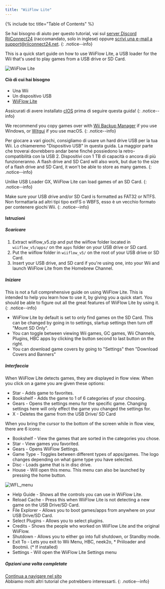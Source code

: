 ```yaml
---
title: "WiiFlow Lite"
---
```


{% include toc title="Table of Contents" %}

Se hai bisogno di aiuto per questo tutorial, vai sul [server Discord RiiConnect24](https://discord.gg/b4Y7jfD) (raccomandato, solo in inglese) oppure [scrivi una e-mail a support@riiconnect24.net](mailto:support@riiconnect24.net).
{: .notice--info}

This is a quick start guide on how to use WiiFlow Lite, a USB loader for the Wii that's used to play games from a USB drive or SD Card.

![WiiFlow Lite](/images/wiiflowlogo.png)

#### Ciò di cui hai bisogno

* Una Wii
* Un dispositivo USB
* [WiiFlow Lite](https://github.com/Fledge68/WiiFlow_Lite/releases)

Assicurati di avere installato [cIOS](/cios) prima di seguire questa guida!
{: .notice--info}

We recommend you copy games over with [Wii Backup Manager](/wiibackupmanager) if you use Windows, or [Witgui](https://desairem.com/wordpress/category/witgui-download/) if you use macOS.
{: .notice--info}

Per giocare a vari giochi, consigliamo di usare un hard drive USB per la tua Wii. Lo chiameremo "Dispositivo USB" in questa guida. La maggior parte che troverai dovrebbero andar bene finché possiedono la retro-compatibilità con la USB 2. Dispositivi con 1 TB di capacità o ancora di più funzioneranno. A flash drive and SD Card will also work, but due to the size of a flash drive and SD Card, it won't be able to store as many games.
{: .notice--info}

Unlike USB Loader GX, WiiFlow Lite can load games of an SD Card.
{: .notice--info}

Make sure your USB drive and/or SD Card is formatted as FAT32 or NTFS. Non formattarla ad altri tipi tipo extFS o WBFS, esso è un vecchio formato per contenere giochi Wii.
{: .notice--info}

#### Istruzioni

##### Scaricare

1. Extract wiiflow_v5.zip and put the wiiflow folder located in `wiiflow_v5/apps/` on the `apps` folder on your USB drive or SD card.
2. Put the wiiflow folder in `wiiflow_v5/` on the root of your USB drive or SD Card.
3. Insert your USB drive, and SD card if you're using one, into your Wii and launch WiiFlow Lite from the Homebrew Channel.

##### Iniziare

This is not a full comprehensive guide on using WiiFlow Lite. This is intended to help you learn how to use it, by giving you a quick start. You should be able to figure out all the great features of WiiFlow Lite by using it.
{: .notice--info}

* WiiFlow Lite by default is set to only find games on the SD Card. This can be changed by going in to settings, startup settings then turn off "Mount SD Only".
* You can toggle between viewing Wii games, GC games, Wii Channels, Plugins, HBC apps by clicking the button second to last button on the right.
* You can download game covers by going to "Settings" then "Download Covers and Banners"

##### Interfaccia

When WiiFlow Lite detects games, they are displayed in flow view. When you click on a game you are given these options:

* Star - Adds game to favorites.
* Bookshelf - Adds the game to 1 of 6 categories of your choosing.
* Gears - Opens the settings menu for the specific game. Changing settings here will only effect the game you changed the settings for.
* X - Deletes the game from the USB Drive/ SD Card

When you bring the cursor to the bottom of the screen while in flow view, there are 6 icons:

* Bookshelf - View the games that are sorted in the categories you chose.
* Star - View games you favorited.
* Gears - Opens WiiFlow Settings.
* Game Type - Toggles between different types of apps/games. The logo changes depending on what game type you have selected.
* Disc - Loads game that is in disc drive.
* House - Will open this menu. This menu can also be launched by pressing the home button.

![WFL_menu](/images/WFLmenu.png)

* Help Guide - Shows all the controls you can use in WiiFlow Lite.
* Reload Cache - Press this when WiiFlow Lite is not detecting a new game on the USB Drive/SD Card.
* File Explorer - Allows you to boot games/apps from anywhere on your USB Drive/SD Card.
* Select Plugins - Allows you to select plugins.
* Credits - Shows the people who worked on WiiFlow Lite and the original WiiFlow.
* Shutdown - Allows you to either go into full shutdown, or Standby mode.
* Exit To - Lets you exit to Wii Menu, HBC, neek2o, * Priiloader and Bootmii. (* If installed)
* Settings - Will open the WiiFlow Lite Settings menu

##### Opzioni una volta completate

[Continua a navigare nel sito](site-navigation)<br> Abbiamo molti altri tutorial che potrebbero interessarti.
{: .notice--info}
